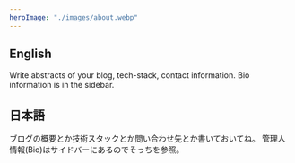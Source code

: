 ```yaml
---
heroImage: "./images/about.webp"
---
```


## English

Write abstracts of your blog, tech-stack, contact information.
Bio information is in the sidebar.

## 日本語

ブログの概要とか技術スタックとか問い合わせ先とか書いておいてね。
管理人情報(Bio)はサイドバーにあるのでそっちを参照。
